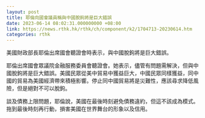 ```yaml
---
layout: post
title: 耶倫向國會議員稱與中國脫鉤將是巨大錯誤
date: 2023-06-14 08:02:31.000000000 +08:00
link: https://news.rthk.hk/rthk/ch/component/k2/1704713-20230614.htm
categories: rthk
---
```


美國財政部長耶倫出席國會聽證會時表示，與中國脫鉤將是巨大錯誤。

耶倫出席國會眾議院金融服務委員會聽證會。她表示，儘管有問題需解決，但與中國脫鉤將是巨大錯誤。美國民眾從美中貿易中獲益巨大，中國民眾同樣獲益，同中國的貿易為美國經濟帶來積極影響。停止同中國貿易將是災難性，應該尋求降低風險，但是絕對不可以脫鉤。 

談及債務上限問題，耶倫說，美國在最後時刻避免債務違約，但這不該成為模式。拖到最後時刻再行動，損害美國在世界舞台的形象以及信用。
